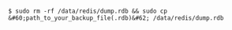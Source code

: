 <!-- layout:code post: 1970-09-26-manage-backups_redis-database -->

```

$ sudo rm -rf /data/redis/dump.rdb && sudo cp &#60;path_to_your_backup_file(.rdb)&#62; /data/redis/dump.rdb

```
